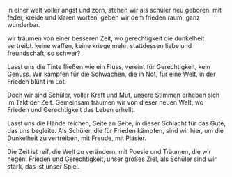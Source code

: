 in einer welt voller angst und zorn,
stehen wir als schüler neu geboren.
mit feder, kreide und klaren worten,
geben wir dem frieden raum, ganz wunderbar.

wir träumen von einer besseren Zeit,
wo gerechtigkeit die dunkelheit vertreibt.
keine waffen, keine kriege mehr,
stattdessen liebe und freundschaft, so schwer?



























Lasst uns die Tinte fließen wie ein Fluss,
vereint für Gerechtigkeit, kein Genuss.
Wir kämpfen für die Schwachen, die in Not,
für eine Welt, in der Frieden blüht im Lot.

Doch wir sind Schüler, voller Kraft und Mut,
unsere Stimmen erheben sich im Takt der Zeit.
Gemeinsam träumen wir von dieser neuen Welt,
wo Frieden und Gerechtigkeit das Leben erhellt.

Lasst uns die Hände reichen, Seite an Seite,
in dieser Schlacht für das Gute, das uns begleite.
Als Schüler, die für Frieden kämpfen, sind wir hier,
um die Dunkelheit zu vertreiben, mit Freude, mit Pläsier.

Die Zeit ist reif, die Welt zu verändern,
mit Poesie und Träumen, die wir hegen.
Frieden und Gerechtigkeit, unser großes Ziel,
als Schüler sind wir stark, das ist unser Spiel.